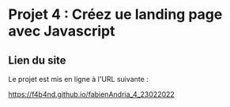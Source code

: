 # Projet 4 : Créez ue landing page avec Javascript


## Lien du site 
Le projet est mis en ligne à l'URL suivante : 

https://f4b4nd.github.io/fabienAndria_4_23022022
